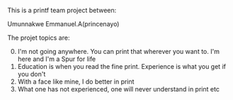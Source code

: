 This is a printf team project between:

Umunnakwe Emmanuel.A(princenayo)


The projet topics are:

0. I'm not going anywhere. You can print that wherever you want to. I'm here and I'm a Spur for life 
1. Education is when you read the fine print. Experience is what you get if you don't
2. With a face like mine, I do better in print
3. What one has not experienced, one will never understand in print
etc
